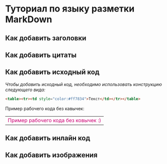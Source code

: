 # Туториал по языку разметки MarkDown

## Как добавить заголовки

## Как добавить цитаты

## Как добавить исходный код

*Чтобы добавить исходный код, необходимо использовать конструкцию следующего вида:*
```html
<table><tr><td style="color:#ff7834">Текст</td></tr></table>
```
Пример рабочего кода без кавычек:
<table><tr><td style="color:#CD0074">Пример рабочего кода без ковычек :)</td></tr></table>

## Как добавить инлайн код

## Как добавить изображения
